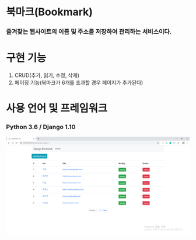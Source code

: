 북마크(Bookmark)
=
### 즐겨찾는 웹사이트의 이름 및 주소를 저장하여 관리하는 서비스이다.


구현 기능
=
1. CRUD(추가, 읽기, 수정, 삭제)
2. 페이징 기능(북마크가 6개를 초과할 경우 페이지가 추가된다)

사용 언어 및 프레임워크
=
### Python 3.6 / Django 1.10



![북마크](./북마크.PNG)
